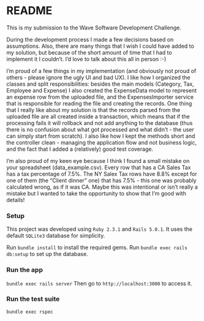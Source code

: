 # README

This is my submission to the Wave Software Development Challenge.

During the development process I made a few decisions based on assumptions. Also, there are many things that I wish I could have added to my solution, but because of the short amount of time that I had to implement it I couldn’t. I’d love to talk about this all in person :-)

I’m proud of a few things in my implementation (and obviously not proud of others - please ignore the ugly UI and bad UX). I like how I organized the classes and split responsibilities: besides the main models (Category, Tax, Employee and Expense) I also created the ExpenseData model to represent an expense row from the uploaded file, and the ExpensesImporter service that is responsible for reading the file and creating the records. One thing that I really like about my solution is that the records parsed from the uploaded file are all created inside a transaction, which means that if the processing fails it will rollback and not add anything to the database (thus there is no confusion about what got processed and what didn’t - the user can simply start from scratch). I also like how I kept the methods short and the controller clean - managing the application flow and not business logic, and the fact that I added a (relatively) good test coverage.

I’m also proud of my keen eye because I think I found a small mistake on your spreadsheet (data_example.csv). Every row that has a CA Sales Tax has a tax percentage of 7.5%. The NY Salex Tax rows have 8.8% except for one of them (the “Client dinner” one) that has 7.5% - this one was probably calculated wrong, as if it was CA. Maybe this was intentional or isn’t really a mistake but I wanted to take the opportunity to show that I’m good with details!

### Setup

This project was developed using `Ruby 2.3.1` and `Rails 5.0.1`. It uses the default `SQLite3` database for simplicity.

Run `bundle install` to install the required gems.
Run `bundle exec rails db:setup` to set up the database.

### Run the app

`bundle exec rails server`
Then go to `http://localhost:3000` to access it.

### Run the test suite

`bundle exec rspec`

